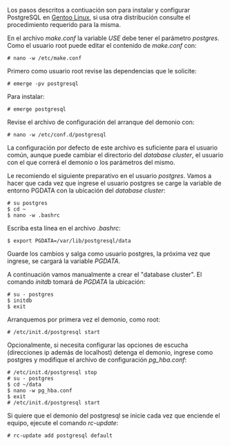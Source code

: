 
Los pasos descritos a contiuación son para instalar y configurar PostgreSQL en [Gentoo Linux](http://www.gentoo.org), si usa otra distribución consulte el procedimiento requerido para la misma.

En el archivo *make.conf* la variable *USE* debe tener el parámetro *postgres*.  Como el usuario root puede editar el contenido de *make.conf* con:

    # nano -w /etc/make.conf

Primero como usuario root revise las dependencias que le solicite:

    # emerge -pv postgresql

Para instalar:

    # emerge postgresql

Revise el archivo de configuración del arranque del demonio con:

    # nano -w /etc/conf.d/postgresql

La configuración por defecto de este archivo es suficiente para el usuario común, aunque puede cambiar el directorio del _database cluster_, el usuario con el que correrá el demonio o los parámetros del mismo.

Le recomiendo el siguiente preparativo en el usuario *postgres*.  Vamos a hacer que cada vez que ingrese el usuario postgres se carge la variable de entorno PGDATA con la ubicación del _database cluster_:

    # su postgres
    $ cd ~
    $ nano -w .bashrc

Escriba esta línea en el archivo *.bashrc*:

    $ export PGDATA=/var/lib/postgresql/data

Guarde los cambios y salga como usuario postgres, la próxima vez que ingrese, se cargará la variable *PGDATA*.

A continuación vamos manualmente a crear el "database cluster".  El comando *initdb* tomará de *PGDATA* la ubicación:

    # su - postgres
    $ initdb
    $ exit

Arranquemos por primera vez el demonio, como root:

    # /etc/init.d/postgresql start

Opcionalmente, si necesita configurar las opciones de escucha (direcciones ip además de localhost) detenga el demonio, ingrese como postgres y modifique el archivo de configuración *pg_hba.conf*:

    # /etc/init.d/postgresql stop
    # su - postgres
    $ cd ~/data
    $ nano -w pg_hba.conf
    $ exit
    # /etc/init.d/postgresql start

Si quiere que el demonio del postgresql se inicie cada vez que enciende el equipo, ejecute el comando *rc-update*:

    # rc-update add postgresql default

